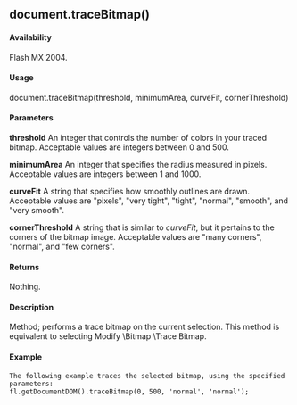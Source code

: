 ## document.traceBitmap()

#### Availability

Flash MX 2004.

#### Usage

document.traceBitmap(threshold, minimumArea, curveFit, cornerThreshold)

#### Parameters

**threshold** An integer that controls the number of colors in your traced bitmap. Acceptable values are integers between 0 and 500.
>
**minimumArea** An integer that specifies the radius measured in pixels. Acceptable values are integers between 1 and 1000.
>
**curveFit** A string that specifies how smoothly outlines are drawn. Acceptable values are "pixels", "very tight", "tight", "normal", "smooth", and "very smooth".
>
**cornerThreshold** A string that is similar to *curveFit*, but it pertains to the corners of the bitmap image. Acceptable values are "many corners", "normal", and "few corners".

#### Returns

Nothing.

#### Description

Method; performs a trace bitmap on the current selection. This method is equivalent to selecting Modify \Bitmap \Trace Bitmap.

#### Example

```
The following example traces the selected bitmap, using the specified parameters:
fl.getDocumentDOM().traceBitmap(0, 500, 'normal', 'normal');

```